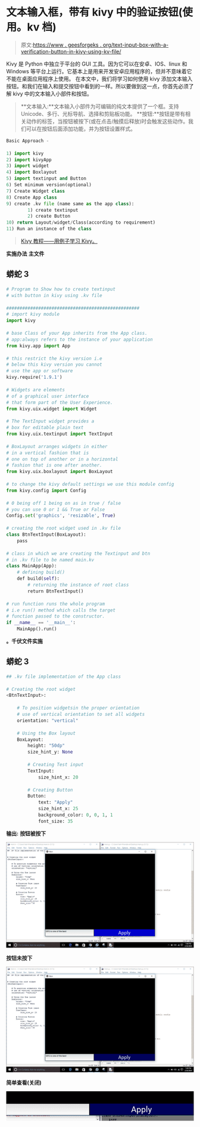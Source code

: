 # 文本输入框，带有 kivy 中的验证按钮(使用。kv 档)

> 原文:[https://www . geesforgeks . org/text-input-box-with-a-verification-button-in-kivy-using-kv-file/](https://www.geeksforgeeks.org/text-input-box-with-a-verification-button-in-kivy-using-kv-file/)

Kivy 是 Python 中独立于平台的 GUI 工具。因为它可以在安卓、IOS、linux 和 Windows 等平台上运行。它基本上是用来开发安卓应用程序的，但并不意味着它不能在桌面应用程序上使用。
在本文中，我们将学习如何使用 kivy 添加文本输入按钮。和我们在输入和提交按钮中看到的一样。所以要做到这一点，你首先必须了解 kivy 中的文本输入小部件和按钮。

> **文本输入:**文本输入小部件为可编辑的纯文本提供了一个框。支持 Unicode、多行、光标导航、选择和剪贴板功能。
> **按钮:**按钮是带有相关动作的标签，当按钮被按下(或在点击/触摸后释放)时会触发这些动作。我们可以在按钮后面添加功能，并为按钮设置样式。

```py
Basic Approach -

1) import kivy
2) import kivyApp
3) import widget
4) import Boxlayout
5) import textinput and Button
6) Set minimum version(optional)
7) Create Widget class
8) Create App class
9) create .kv file (name same as the app class):
        1) create textinput
        2) create Button
10) return Layout/widget/Class(according to requirement)
11) Run an instance of the class
```

> [Kivy 教程——用例子学习 Kivy。](https://www.geeksforgeeks.org/kivy-tutorial/)

**实施办法**
**主文件**

## 蟒蛇 3

```py
# Program to Show how to create textinput 
# with button in kivy using .kv file

##################################################
# import kivy module    
import kivy  

# base Class of your App inherits from the App class.    
# app:always refers to the instance of your application   
from kivy.app import App 

# this restrict the kivy version i.e  
# below this kivy version you cannot  
# use the app or software  
kivy.require('1.9.1')

# Widgets are elements
# of a graphical user interface
# that form part of the User Experience.
from kivy.uix.widget import Widget

# The TextInput widget provides a
# box for editable plain text
from kivy.uix.textinput import TextInput

# BoxLayout arranges widgets in either
# in a vertical fashion that is
# one on top of another or in a horizontal
# fashion that is one after another.  
from kivy.uix.boxlayout import BoxLayout

# to change the kivy default settings we use this module config
from kivy.config import Config

# 0 being off 1 being on as in true / false
# you can use 0 or 1 && True or False
Config.set('graphics', 'resizable', True)

# creating the root widget used in .kv file
class BtnTextInput(BoxLayout):
    pass

# class in which we are creating the Textinput and btn
# in .kv file to be named main.kv
class MainApp(App):
    # defining build()
    def build(self):
        # returning the instance of root class
        return BtnTextInput()

# run function runs the whole program
# i.e run() method which calls the target
# function passed to the constructor.
if __name__ == '__main__':
    MainApp().run()
```

**。千伏文件实施**

## 蟒蛇 3

```py
## .kv file implementation of the App class

# Creating the root widget
<BtnTextInput>:

    # To position widgetsin the proper orientation 
    # use of vertical orientation to set all widgets
    orientation: "vertical"

    # Using the Box layout
    BoxLayout:
        height: "50dp"
        size_hint_y: None

        # Creating Test input
        TextInput:
            size_hint_x: 20

        # Creating Button
        Button:
            text: "Apply"
            size_hint_x: 25
            background_color: 0, 0, 1, 1
            font_size: 35
```

**输出:**
**按钮被按下**

![](img/0a02fbde8dc02afb52acd679b54230c2.png)

**按钮未按下**

![](img/8749558ef2be001b1c89a4b76c1b1698.png)

**简单查看(关闭)**

![](img/f89da5c4aca2c2f6c6b93741bdb9fbed.png)